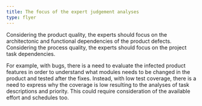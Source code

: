 ```yaml
---
title: The focus of the expert judgement analyses
type: flyer
---
```

Considering the product quality, the experts should focus on the architectonic and functional dependencies of the product defects. Considering the process quality, the experts should focus on the project task dependencies. 

For example, with bugs, there is a need to evaluate the infected product features in order to understand what modules needs to be changed in the product and tested after the fixes. Instead, with low test coverage, there is a need to express why the coverage is low resulting to the analyses of task descriptions and priority. This could require consideration of the available effort and schedules too.